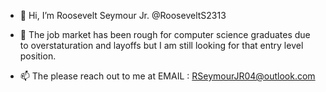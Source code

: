 - 👋 Hi, I’m Roosevelt Seymour Jr. @RooseveltS2313
  
- 👀 The job market has been rough for computer science graduates due to overstaturation and layoffs but I am still looking for that entry level position. 
 
- 📫 The please reach out to me at 
      EMAIL : RSeymourJR04@outlook.com
      
      

<!---
RooseveltS2313/RooseveltS2313 is a ✨ special ✨ repository because its `README.md` (this file) appears on your GitHub profile.
You can click the Preview link to take a look at your changes.
--->
